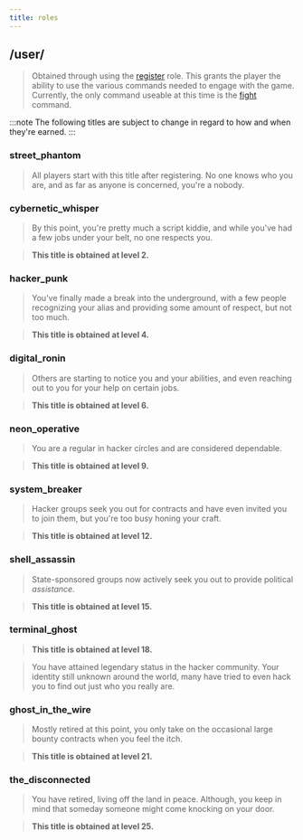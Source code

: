 ```yaml
---
title: roles
---
```


## /user/

> Obtained through using the [register](/commands/register) role. This grants the player the ability to use the various commands needed to engage with the game. Currently, the only command useable at this time is the [fight](/commands/fight) command.

:::note
The following titles are subject to change in regard to how and when they're earned.
:::

### street_phantom

> All players start with this title after registering. No one knows who you are, and as far as anyone is concerned, you're a nobody.

### cybernetic_whisper

> By this point, you're pretty much a script kiddie, and while you've had a few jobs under your belt, no one respects you.

> **This title is obtained at level 2.**

### hacker_punk

> You've finally made a break into the underground, with a few people recognizing your alias and providing some amount of respect, but not too much.

> **This title is obtained at level 4.**

### digital_ronin

> Others are starting to notice you and your abilities, and even reaching out to you for your help on certain jobs.

> **This title is obtained at level 6.**

### neon_operative

> You are a regular in hacker circles and are considered dependable.

> **This title is obtained at level 9.**

### system_breaker

> Hacker groups seek you out for contracts and have even invited you to join them, but you're too busy honing your craft.

> **This title is obtained at level 12.**

### shell_assassin

> State-sponsored groups now actively seek you out to provide political _assistance_.

> **This title is obtained at level 15.**

### terminal_ghost

> **This title is obtained at level 18.**

> You have attained legendary status in the hacker community. Your identity still unknown around the world, many have tried to even hack you to find out just who you really are.

### ghost_in_the_wire

> Mostly retired at this point, you only take on the occasional large bounty contracts when you feel the itch.

> **This title is obtained at level 21.**

### the_disconnected

> You have retired, living off the land in peace. Although, you keep in mind that someday someone might come knocking on your door.

> **This title is obtained at level 25.**
